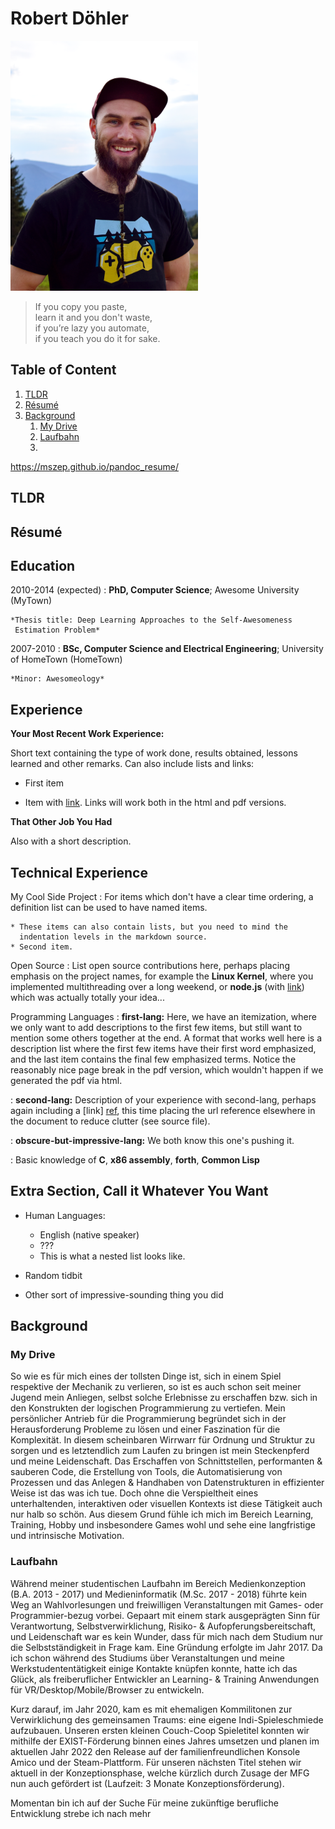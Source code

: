 # Robert Döhler

<img src="assets/images/bla.png#gh-dark-mode-only" width="300">

>If you copy you paste,<br>
learn it and you don't waste,<br>
if you’re lazy you automate,<br>
if you teach you do it for sake.

## Table of Content

1. [TLDR](#tldr)
2. [Résumé](#resume)
3. [Background](#background)
    1. [My Drive](#drive)
    2. [Laufbahn](#laufbahn)
    3. 

https://mszep.github.io/pandoc_resume/

## TLDR
## <a name="resume">Résumé</a>

Education
---------

2010-2014 (expected)
:   **PhD, Computer Science**; Awesome University (MyTown)

    *Thesis title: Deep Learning Approaches to the Self-Awesomeness
     Estimation Problem*

2007-2010
:   **BSc, Computer Science and Electrical Engineering**; University of
    HomeTown (HomeTown)

    *Minor: Awesomeology*

Experience
----------

**Your Most Recent Work Experience:**

Short text containing the type of work done, results obtained,
lessons learned and other remarks. Can also include lists and
links:

* First item

* Item with [link](http://www.example.com). Links will work both in
  the html and pdf versions.

**That Other Job You Had**

Also with a short description.

Technical Experience
--------------------

My Cool Side Project
:   For items which don't have a clear time ordering, a definition
    list can be used to have named items.

    * These items can also contain lists, but you need to mind the
      indentation levels in the markdown source.
    * Second item.

Open Source
:   List open source contributions here, perhaps placing emphasis on
    the project names, for example the **Linux Kernel**, where you
    implemented multithreading over a long weekend, or **node.js**
    (with [link](http://nodejs.org)) which was actually totally
    your idea...

Programming Languages
:   **first-lang:** Here, we have an itemization, where we only want
    to add descriptions to the first few items, but still want to
    mention some others together at the end. A format that works well
    here is a description list where the first few items have their
    first word emphasized, and the last item contains the final few
    emphasized terms. Notice the reasonably nice page break in the pdf
    version, which wouldn't happen if we generated the pdf via html.

:   **second-lang:** Description of your experience with second-lang,
    perhaps again including a [link] [ref], this time placing the url
    reference elsewhere in the document to reduce clutter (see source
    file). 

:   **obscure-but-impressive-lang:** We both know this one's pushing
    it.

:   Basic knowledge of **C**, **x86 assembly**, **forth**, **Common Lisp**

[ref]: https://github.com/githubuser/superlongprojectname

Extra Section, Call it Whatever You Want
----------------------------------------

* Human Languages:

     * English (native speaker)
     * ???
     * This is what a nested list looks like.

* Random tidbit

* Other sort of impressive-sounding thing you did

## Background
### <a name="drive">My Drive</a>
So wie es für mich eines der tollsten Dinge ist, sich in einem Spiel respektive der Mechanik zu verlieren, so ist es auch schon seit meiner Jugend mein Anliegen, selbst solche Erlebnisse zu erschaffen bzw. sich in den Konstrukten der logischen Programmierung zu vertiefen. Mein persönlicher Antrieb für die Programmierung begründet sich in der Herausforderung Probleme zu lösen und einer Faszination für die Komplexität. In diesem scheinbaren Wirrwarr für Ordnung und Struktur zu sorgen und es letztendlich zum Laufen zu bringen ist mein Steckenpferd und meine Leidenschaft. Das Erschaffen von Schnittstellen, performanten & sauberen Code, die Erstellung von Tools, die Automatisierung von Prozessen und das Anlegen & Handhaben von Datenstrukturen in effizienter Weise ist das was ich tue. Doch ohne die Verspieltheit eines unterhaltenden, interaktiven oder visuellen Kontexts ist diese Tätigkeit auch nur halb so schön. Aus diesem Grund fühle ich mich im Bereich Learning, Training, Hobby und insbesondere Games wohl und sehe eine langfristige und intrinsische Motivation.

### Laufbahn
Während meiner studentischen Laufbahn im Bereich Medienkonzeption (B.A. 2013 - 2017) und Medieninformatik (M.Sc. 2017 - 2018) führte kein Weg an Wahlvorlesungen und freiwilligen Veranstaltungen mit Games- oder Programmier-bezug vorbei. Gepaart mit einem stark ausgeprägten Sinn für Verantwortung, Selbstverwirklichung, Risiko- & Aufopferungsbereitschaft, und Leidenschaft war es kein Wunder, dass für mich nach dem Studium nur die Selbstständigkeit in Frage kam. Eine Gründung erfolgte im Jahr 2017. Da ich schon während des Studiums über Veranstaltungen und meine Werkstudententätigkeit einige Kontakte knüpfen konnte, hatte ich das Glück, als freiberuflicher Entwickler an Learning- & Training Anwendungen für VR/Desktop/Mobile/Browser zu entwickeln.

Kurz darauf, im Jahr 2020, kam es mit ehemaligen Kommilitonen zur Verwirklichung des gemeinsamen Traums: eine eigene Indi-Spieleschmiede aufzubauen. Unseren ersten kleinen Couch-Coop Spieletitel konnten wir mithilfe der EXIST-Förderung binnen eines Jahres umsetzen und planen im aktuellen Jahr 2022 den Release auf der familienfreundlichen Konsole Amico und der Steam-Plattform. Für unseren nächsten Titel stehen wir aktuell in der Konzeptionsphase, welche kürzlich durch Zusage der MFG nun auch gefördert ist (Laufzeit: 3 Monate Konzeptionsförderung).

Momentan bin ich auf der Suche Für meine zukünftige berufliche Entwicklung strebe ich nach mehr
